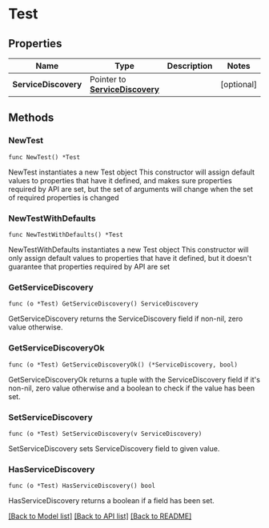 # Test

## Properties

Name | Type | Description | Notes
------------ | ------------- | ------------- | -------------
**ServiceDiscovery** | Pointer to [**ServiceDiscovery**](ServiceDiscovery.md) |  | [optional] 

## Methods

### NewTest

`func NewTest() *Test`

NewTest instantiates a new Test object
This constructor will assign default values to properties that have it defined,
and makes sure properties required by API are set, but the set of arguments
will change when the set of required properties is changed

### NewTestWithDefaults

`func NewTestWithDefaults() *Test`

NewTestWithDefaults instantiates a new Test object
This constructor will only assign default values to properties that have it defined,
but it doesn't guarantee that properties required by API are set

### GetServiceDiscovery

`func (o *Test) GetServiceDiscovery() ServiceDiscovery`

GetServiceDiscovery returns the ServiceDiscovery field if non-nil, zero value otherwise.

### GetServiceDiscoveryOk

`func (o *Test) GetServiceDiscoveryOk() (*ServiceDiscovery, bool)`

GetServiceDiscoveryOk returns a tuple with the ServiceDiscovery field if it's non-nil, zero value otherwise
and a boolean to check if the value has been set.

### SetServiceDiscovery

`func (o *Test) SetServiceDiscovery(v ServiceDiscovery)`

SetServiceDiscovery sets ServiceDiscovery field to given value.

### HasServiceDiscovery

`func (o *Test) HasServiceDiscovery() bool`

HasServiceDiscovery returns a boolean if a field has been set.


[[Back to Model list]](../README.md#documentation-for-models) [[Back to API list]](../README.md#documentation-for-api-endpoints) [[Back to README]](../README.md)



